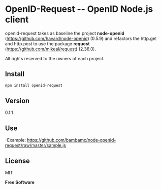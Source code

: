 # OpenID-Request -- OpenID Node.js client

openid-request takes as baseline the project **node-openid** (https://github.com/havard/node-openid) (0.5.9) and refactors the http.get and http.post to use the package **request** (https://github.com/mikeal/request) (2.36.0).

All rights reserved to the owners of each project.

## Install
```javascript
npm install openid-request
```

## Version

0.1.1

## Use

-Example: https://github.com/bambamx/node-openid-request/raw/master/sample.js

## License

MIT

**Free Software**
